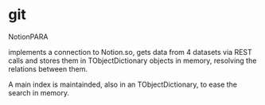 # git

 NotionPARA

 implements a connection to Notion.so, gets data from 4 datasets
 via REST calls and stores them in TObjectDictionary objects in memory,
 resolving the relations between them.

 A main index is maintainded, also in an TObjectDictionary, to ease the
 search in memory.
